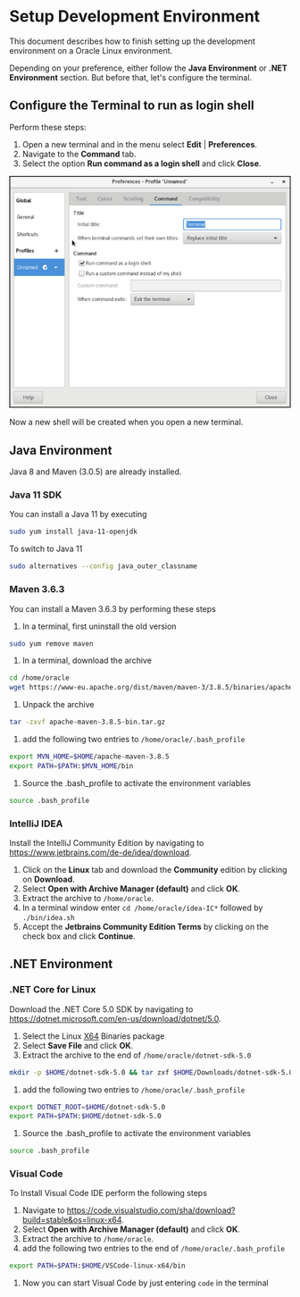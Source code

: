 # Setup Development Environment

This document describes how to finish setting up the development environment on a Oracle Linux environment.

Depending on your preference, either follow the **Java Environment** or **.NET Environment** section. But before that, let's configure the terminal.

## Configure the Terminal to run as login shell

Perform these steps:

1. Open a new terminal and in the menu select **Edit** | **Preferences**.
1. Navigate to the **Command** tab.
1. Select the option **Run command as a login shell** and click **Close**.

  ![Alt Image Text](./images/terminal-login-shell.png "Schema Registry UI")

Now a new shell will be created when you open a new terminal.

## Java Environment

Java 8 and Maven (3.0.5) are already installed.

### Java 11 SDK

You can install a Java 11 by executing

```bash
sudo yum install java-11-openjdk
```

To switch to Java 11

```bash
sudo alternatives --config java_outer_classname
```

### Maven 3.6.3

You can install a Maven 3.6.3 by performing these steps

1. In a terminal, first uninstall the old version

  ```bash
sudo yum remove maven
```

1. In a terminal, download the archive

  ```bash
cd /home/oracle
wget https://www-eu.apache.org/dist/maven/maven-3/3.8.5/binaries/apache-maven-3.8.5-bin.tar.gz
```

1. Unpack the archive

  ```bash
tar -zxvf apache-maven-3.8.5-bin.tar.gz
```

1. add the following two entries to `/home/oracle/.bash_profile`

  ```bash
export MVN_HOME=$HOME/apache-maven-3.8.5
export PATH=$PATH:$MVN_HOME/bin
```

1. Source the .bash_profile to activate the environment variables

```bash
source .bash_profile
```

### IntelliJ IDEA

Install the IntelliJ Community Edition by navigating to <https://www.jetbrains.com/de-de/idea/download>.

1. Click on the **Linux** tab and download the **Community** edition by clicking on **Download**.
1. Select **Open with Archive Manager (default)** and click **OK**.
1. Extract the archive to `/home/oracle`.
1. In a terminal window enter `cd /home/oracle/idea-IC*` followed by `./bin/idea.sh`
1. Accept the **Jetbrains Community Edition Terms** by clicking on the check box and click **Continue**.

## .NET Environment

### .NET Core for Linux

Download the .NET Core 5.0 SDK by navigating to <https://dotnet.microsoft.com/en-us/download/dotnet/5.0>.

1. Select the Linux [X64](https://dotnet.microsoft.com/en-us/download/dotnet/thank-you/sdk-5.0.406-linux-x64-binaries) Binaries package  
1. Select **Save File** and click **OK**.
1. Extract the archive to the end of `/home/oracle/dotnet-sdk-5.0`

  ```bash
mkdir -p $HOME/dotnet-sdk-5.0 && tar zxf $HOME/Downloads/dotnet-sdk-5.0.406-linux-x64.tar.gz -C $HOME/dotnet-sdk-5.0
```

1. add the following two entries to `/home/oracle/.bash_profile`

  ```bash
export DOTNET_ROOT=$HOME/dotnet-sdk-5.0
export PATH=$PATH:$HOME/dotnet-sdk-5.0
```

1. Source the .bash_profile to activate the environment variables

```bash
source .bash_profile
```

### Visual Code

To Install Visual Code IDE perform the following steps

1. Navigate to <https://code.visualstudio.com/sha/download?build=stable&os=linux-x64>.
1. Select **Open with Archive Manager (default)** and click **OK**.
1. Extract the archive to `/home/oracle`.
1. add the following two entries to the end of `/home/oracle/.bash_profile`

  ```bash
export PATH=$PATH:$HOME/VSCode-linux-x64/bin
```

1. Now you can start Visual Code by just entering `code` in the terminal
